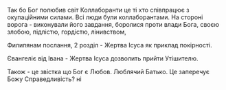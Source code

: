 Так бо Бог полюбив світ 
  Коллаборанти це ті хто співпрацює з окупаційними силами. Всі люди були коллаборантами. На стороні ворога - виконували його завдання, боролися проти влади Бога, своєю злобою, підлістю, гордістю, лінивством, 

Филипянам послання, 2 розділ - Жертва Ісуса як приклад покірності.

Євангеліє від Івана - Жертва Ісуса дозволить прийти Утішителю.

Також - це звістка що Бог є Любов. Люблячий Батько. Це заперечує Божу Справедливість? ні
